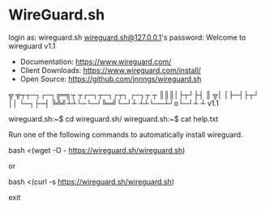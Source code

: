 # WireGuard.sh
login as: wireguard.sh
wireguard.sh@127.0.0.1's password:
Welcome to wireguard v1.1

* Documentation: https://www.wireguard.com/
* Client Downloads: https://www.wireguard.com/install/
* Open Source: https://github.com/jnnngs/wireguard.sh

╦ ╦┬┬─┐┌─┐╔═╗┬ ┬┌─┐┬─┐┌┬┐ ┌─┐┬ ┬
║║║│├┬┘├┤ ║ ╦│ │├─┤├┬┘ ││ └─┐├─┤
╚╩╝┴┴└─└─┘╚═╝└─┘┴ ┴┴└──┴┘o└─┘┴ ┴
v1.1

wireguard.sh:~$ cd wireguard.sh/
wireguard.sh:~$ cat help.txt

Run one of the following commands to automatically install wireguard.

bash <(wget -O - https://wireguard.sh/wireguard.sh)

or

bash <(curl -s https://wireguard.sh/wireguard.sh)


exit
